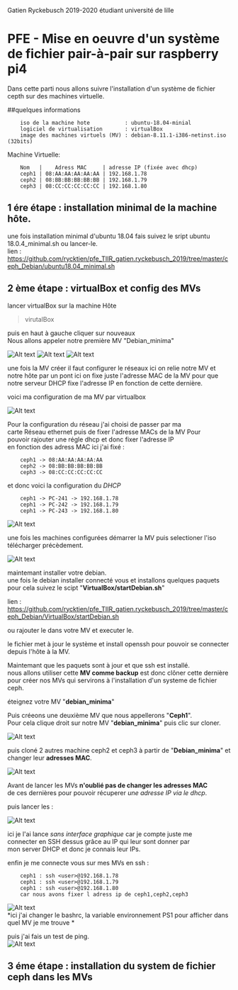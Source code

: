 Gatien Ryckebusch 2019-2020 étudiant université de lille

# PFE - Mise en oeuvre d'un système de fichier pair-à-pair sur raspberry pi4

Dans cette parti nous allons suivre l'installation d'un système de fichier cepth sur des machines virtuelle.  

##quelques informations


		iso de la machine hote           : ubuntu-18.04-minial
		logiciel de virtualisation       : virtualBox
		image des machines virtuels (MV) : debian-8.11.1-i386-netinst.iso  (32bits)
  
Machine Virtuelle:  

		Nom   |    Adress MAC     | adresse IP (fixée avec dhcp) 
		ceph1 | 08:AA:AA:AA:AA:AA | 192.168.1.78
		ceph2 | 08:BB:BB:BB:BB:BB | 192.168.1.79
		ceph3 | 08:CC:CC:CC:CC:CC | 192.168.1.80


## 1 ére étape : installation minimal de la machine hôte. 

une fois installation minimal d'ubuntu 18.04 fais suivez le sript ubuntu 18.0.4_minimal.sh ou lancer-le.  
lien : https://github.com/rycktien/pfe_TIIR_gatien.ryckebusch_2019/tree/master/ceph_Debian/ubuntu18.04_minimal.sh
 

## 2 ème étape : virtualBox et config des MVs

lancer virtualBox sur la machine Hôte

> virutalBox

puis en haut à gauche cliquer sur nouveaux  
Nous allons appeler notre première MV "Debian_minima"  

![Alt text](VirtualBox/commencement/newVM1.png)
![Alt text](VirtualBox/commencement/newVM2.png)
![Alt text](VirtualBox/commencement/newVM3.png)


une fois la MV créer il faut configurer le réseaux ici on relie
notre MV et notre hôte par un pont ici on fixe juste l'adresse MAC de la MV pour que notre serveur DHCP fixe l'adresse IP en fonction de cette dernière.

voici ma configuration de ma MV par virtualbox

![Alt text](VirtualBox/config/reseau_config.png)  

Pour la configuration du réseau j'ai choisi de passer par ma  
carte Réseau ethernet puis de fixer l'adresse MACs de la MV Pour  
pouvoir rajouter une régle dhcp et donc fixer l'adresse IP  
en fonction des adress MAC ici j'ai fixé :  


		ceph1 -> 08:AA:AA:AA:AA:AA
		ceph2 -> 08:BB:BB:BB:BB:BB
		ceph3 -> 08:CC:CC:CC:CC:CC


et donc voici la configuration du *DHCP*  


		ceph1 -> PC-241 -> 192.168.1.78
		ceph1 -> PC-242 -> 192.168.1.79
		ceph1 -> PC-243 -> 192.168.1.80

![Alt text](VirtualBox/config/dhcp_config.png)  

une fois les machines configurées démarrer la MV puis selectioner l'iso télécharger précèdement.  

![Alt text](VirtualBox/commencement/newVM4.png)  

maintemant installer votre debian.  
une fois le debian installer connecté vous et installons quelques paquets pour cela suivez le scipt 
"**VirtualBox/startDebian.sh**"  
   
lien : https://github.com/rycktien/pfe_TIIR_gatien.ryckebusch_2019/tree/master/ceph_Debian/VirtualBox/startDebian.sh  

ou rajouter le dans votre MV et executer le.  

le fichier met à jour le système et install openssh pour pouvoir se connecter depuis l'hôte à la MV.  


Maintemant que les paquets sont à jour et que ssh est installé.  
nous allons utiliser cette **MV comme backup** est donc clôner cette dernière pour créer nos MVs qui servirons à l'installation
d'un systeme de fichier ceph.   

éteignez votre MV "**debian_minima**"  

Puis créeons une deuxième MV que nous appellerons "**Ceph1**".  
Pour cela clique droit sur notre MV "**debian_minima**" puis clic sur cloner.  

![Alt text](VirtualBox/clone/menu.png)  

puis cloné 2 autres machine ceph2 et ceph3 à partir de "**Debian_minima**" et changer leur **adresses MAC**.

![Alt text](VirtualBox/clone/VMs.png)  

Avant de lancer les MVs **n'oublié pas de changer les adresses MAC**  
de ces dernières pour pouvoir récuperer *une adresse IP via le dhcp*.  



puis lancer les :  


![Alt text](VirtualBox/clone/lauch.png)  

ici je l'ai lance *sans interface graphique* car je compte juste me  
connecter en SSH dessus grâce au IP qui leur sont donner par  
mon server DHCP et donc je connais leur IPs.

enfin je me connecte vous sur mes MVs en ssh :  


		ceph1 : ssh <user>@192.168.1.78
		ceph1 : ssh <user>@192.168.1.79
		ceph1 : ssh <user>@192.168.1.80
		car nous avons fixer l adress ip de ceph1,ceph2,ceph3

![Alt text](VirtualBox/clone/configAllcontrol.png)  
*ici j'ai changer le bashrc, la variable environnement PS1 pour afficher dans quel MV je me trouve *  


puis j'ai fais un test de ping.  
![Alt text](VirtualBox/config/ceph_ping.png)


## 3 éme étape : installation du system de fichier ceph dans les MVs


